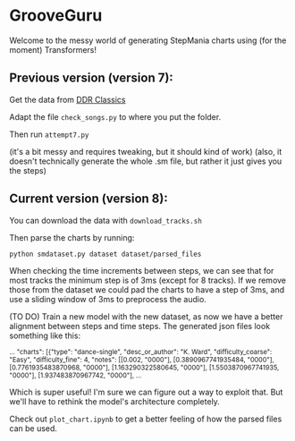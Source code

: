 # GrooveGuru

Welcome to the messy world of generating StepMania charts using (for the moment) Transformers! 

## Previous version (version 7):
Get the data from [DDR Classics](https://search.stepmaniaonline.net/pack/id/404)

Adapt the file `check_songs.py` to where you put the folder.

Then run `attempt7.py`

(it's a bit messy and requires tweaking, but it should kind of work)
(also, it doesn't technically generate the whole .sm file, but rather it just gives you the steps)

## Current version (version 8):
You can download the data with 
`download_tracks.sh`

Then parse the charts by running:
```
python smdataset.py dataset dataset/parsed_files
```

When checking the time increments between steps, we can see that for most tracks the minimum step is of 3ms (except for 8 tracks). If we remove those from the dataset we could pad the charts to have a step of 3ms, and use a sliding window of 3ms to preprocess the audio.

(TO DO) Train a new model with the new dataset, as now we have a better alignment between steps and time steps. The generated json files look something like this:

<sub>
  ... "charts": [{"type": "dance-single", "desc_or_author": "K. Ward", "difficulty_coarse": "Easy", "difficulty_fine": 4, "notes": [[0.002, "0000"], [0.3890967741935484, "0000"], [0.7761935483870968, "0000"], [1.163290322580645, "0000"], [1.5503870967741935, "0000"], [1.937483870967742, "0000"], ...
</sub>


Which is super useful! I'm sure we can figure out a way to exploit that. But we'll have to rethink the model's architecture completely.

Check out `plot_chart.ipynb` to get a better feeling of how the parsed files can be used.

